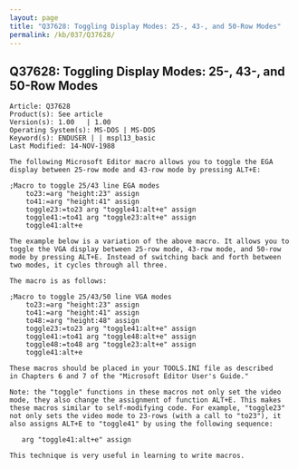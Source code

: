 ```yaml
---
layout: page
title: "Q37628: Toggling Display Modes: 25-, 43-, and 50-Row Modes"
permalink: /kb/037/Q37628/
---
```


## Q37628: Toggling Display Modes: 25-, 43-, and 50-Row Modes

	Article: Q37628
	Product(s): See article
	Version(s): 1.00   | 1.00
	Operating System(s): MS-DOS | MS-DOS
	Keyword(s): ENDUSER | | mspl13_basic
	Last Modified: 14-NOV-1988
	
	The following Microsoft Editor macro allows you to toggle the EGA
	display between 25-row mode and 43-row mode by pressing ALT+E:
	
	;Macro to toggle 25/43 line EGA modes
	    to23:=arg "height:23" assign
	    to41:=arg "height:41" assign
	    toggle23:=to23 arg "toggle41:alt+e" assign
	    toggle41:=to41 arg "toggle23:alt+e" assign
	    toggle41:alt+e
	
	The example below is a variation of the above macro. It allows you to
	toggle the VGA display between 25-row mode, 43-row mode, and 50-row
	mode by pressing ALT+E. Instead of switching back and forth between
	two modes, it cycles through all three.
	
	The macro is as follows:
	
	;Macro to toggle 25/43/50 line VGA modes
	    to23:=arg "height:23" assign
	    to41:=arg "height:41" assign
	    to48:=arg "height:48" assign
	    toggle23:=to23 arg "toggle41:alt+e" assign
	    toggle41:=to41 arg "toggle48:alt+e" assign
	    toggle48:=to48 arg "toggle23:alt+e" assign
	    toggle41:alt+e
	
	These macros should be placed in your TOOLS.INI file as described
	in Chapters 6 and 7 of the "Microsoft Editor User's Guide."
	
	Note: the "toggle" functions in these macros not only set the video
	mode, they also change the assignment of function ALT+E. This makes
	these macros similar to self-modifying code. For example, "toggle23"
	not only sets the video mode to 23-rows (with a call to "to23"), it
	also assigns ALT+E to "toggle41" by using the following sequence:
	
	   arg "toggle41:alt+e" assign
	
	This technique is very useful in learning to write macros.
